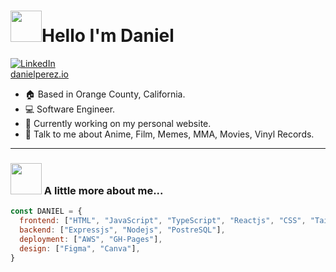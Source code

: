 <h1 align="left" id="macropower-title"><img src="https://media.giphy.com/media/xUA7b5PIAKwmSZiTxC/giphy.gif" width="50">Hello I'm Daniel</h1>
<p align="left">
  <a href="https://linkedin.com/in/daniel-f-perez">
    <img src="https://img.shields.io/badge/LinkedIn-%230077B5.svg?logo=linkedin&logoColor=white" alt="LinkedIn">
  </a>
  <br>
  <a href="https://www.danielperez.io">danielperez.io</a>
</p>


- :house: Based in Orange County, California.
- :computer: Software Engineer.
- :dart: Currently working on my personal website.
- 💬 Talk to me about Anime, Film, Memes, MMA, Movies, Vinyl Records.
---

### <img src="https://media.giphy.com/media/BmzqC8YEtarJK/giphy.gif" width="50"> A little more about me...
 




```JavaScript
const DANIEL = {
  frontend: ["HTML", "JavaScript", "TypeScript", "Reactjs", "CSS", "Tailwind"],
  backend: ["Expressjs", "Nodejs", "PostreSQL"],
  deployment: ["AWS", "GH-Pages"],
  design: ["Figma", "Canva"],
}
```
